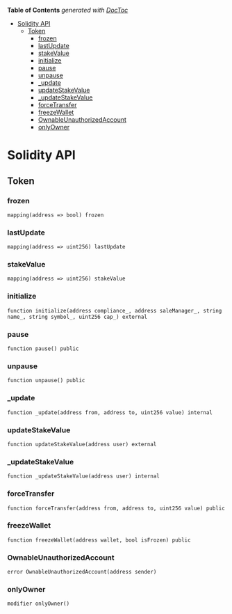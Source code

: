 <!-- START doctoc generated TOC please keep comment here to allow auto update -->
<!-- DON'T EDIT THIS SECTION, INSTEAD RE-RUN doctoc TO UPDATE -->
**Table of Contents**  *generated with [DocToc](https://github.com/thlorenz/doctoc)*

- [Solidity API](#solidity-api)
  - [Token](#token)
    - [frozen](#frozen)
    - [lastUpdate](#lastupdate)
    - [stakeValue](#stakevalue)
    - [initialize](#initialize)
    - [pause](#pause)
    - [unpause](#unpause)
    - [\_update](#%5C_update)
    - [updateStakeValue](#updatestakevalue)
    - [\_updateStakeValue](#%5C_updatestakevalue)
    - [forceTransfer](#forcetransfer)
    - [freezeWallet](#freezewallet)
    - [OwnableUnauthorizedAccount](#ownableunauthorizedaccount)
    - [onlyOwner](#onlyowner)

<!-- END doctoc generated TOC please keep comment here to allow auto update -->

# Solidity API

## Token

### frozen

```solidity
mapping(address => bool) frozen
```

### lastUpdate

```solidity
mapping(address => uint256) lastUpdate
```

### stakeValue

```solidity
mapping(address => uint256) stakeValue
```

### initialize

```solidity
function initialize(address compliance_, address saleManager_, string name_, string symbol_, uint256 cap_) external
```

### pause

```solidity
function pause() public
```

### unpause

```solidity
function unpause() public
```

### \_update

```solidity
function _update(address from, address to, uint256 value) internal
```

### updateStakeValue

```solidity
function updateStakeValue(address user) external
```

### \_updateStakeValue

```solidity
function _updateStakeValue(address user) internal
```

### forceTransfer

```solidity
function forceTransfer(address from, address to, uint256 value) public
```

### freezeWallet

```solidity
function freezeWallet(address wallet, bool isFrozen) public
```

### OwnableUnauthorizedAccount

```solidity
error OwnableUnauthorizedAccount(address sender)
```

### onlyOwner

```solidity
modifier onlyOwner()
```
